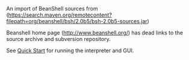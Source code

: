 
An import of BeanShell sources from (https://search.maven.org/remotecontent?filepath=org/beanshell/bsh/2.0b5/bsh-2.0b5-sources.jar)

Beanshell home page (http://www.beanshell.org/) has dead links to the source archive and subversion repository.

See [Quick Start](http://www.beanshell.org/manual/quickstart.html#Download_and_Run_BeanShell) for running the interpreter and GUI.
